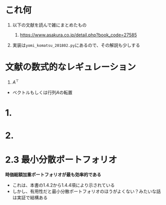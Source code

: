# これ何

1. 以下の文献を読んで雑にまとめたもの
    1. https://www.asakura.co.jp/detail.php?book_code=27585

2. 実装は`yomi_komatsu_201802.py`にあるので、その解説も少しする

# 文献の数式的なレギュレーション

1. $A^{\top}$
  - ベクトルもしくは行列$A$の転置

# 1.

# 2.

# 2.3 最小分散ポートフォリオ

**時価総額加重ポートフォリオが最も効率的である**
- これは、本書の1.4.2から1.4.4項により示されている
- しかし、有用性だと最小分散ポートフォリオのほうがよくない？みたいな話は実証で結構ある
